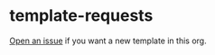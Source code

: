 # template-requests

[Open an issue](https://github.com/awesome-templates/template-requests/issues/new) if you want a new template in this org.
